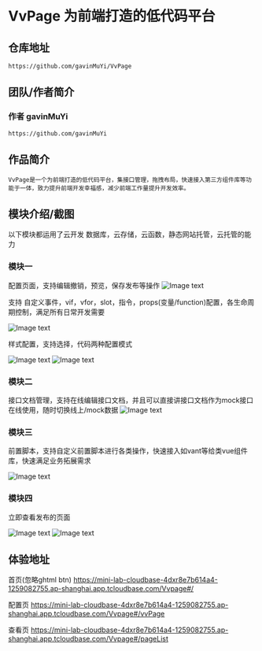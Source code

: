 # VvPage 为前端打造的低代码平台

## 仓库地址
    https://github.com/gavinMuYi/VvPage

## 团队/作者简介

### 作者 gavinMuYi
    https://github.com/gavinMuYi

## 作品简介
    VvPage是一个为前端打造的低代码平台，集接口管理，拖拽布局，快速接入第三方组件库等功能于一体，致力提升前端开发幸福感，减少前端工作量提升开发效率。

 ## 模块介绍/截图
以下模块都运用了云开发 数据库，云存储，云函数，静态网站托管，云托管的能力

### 模块一
配置页面，支持编辑撤销，预览，保存发布等操作
![Image text](https://raw.githubusercontent.com/gavinMuYi/VvPage/main/static/企业微信截图_d25f4346-8fba-4d0a-9c87-6649870787ce.png)


支持 自定义事件，vif，vfor，slot，指令，props(变量/function)配置，各生命周期控制，满足所有日常开发需要

![Image text](https://raw.githubusercontent.com/gavinMuYi/VvPage/main/static/企业微信截图_fd5dc6c6-74a4-40d8-8109-bd593476f014.png)

样式配置，支持选择，代码两种配置模式

![Image text](https://raw.githubusercontent.com/gavinMuYi/VvPage/main/static/屏幕快照%202021-05-11%20下午5.36.19.png)
![Image text](https://raw.githubusercontent.com/gavinMuYi/VvPage/main/static/企业微信截图_d568ea29-dc57-4a77-861d-19451a4d22a8.png)

### 模块二
接口文档管理，支持在线编辑接口文档，并且可以直接讲接口文档作为mock接口在线使用，随时切换线上/mock数据
![Image text](https://raw.githubusercontent.com/gavinMuYi/VvPage/main/static/企业微信截图_b13e74d5-b677-491c-b302-3ed33738b2bf.png)

### 模块三
前置脚本，支持自定义前置脚本进行各类操作，快速接入如vant等给类vue组件库，快速满足业务拓展需求

![Image text](https://raw.githubusercontent.com/gavinMuYi/VvPage/main/static/企业微信截图_d7475c2b-5a5e-478d-a822-212f07ce91a7.png)

### 模块四
立即查看发布的页面

![Image text](https://raw.githubusercontent.com/gavinMuYi/VvPage/main/static/企业微信截图_60800bf2-b18b-4b46-b3b5-4ef201183c90.png)
![Image text](https://raw.githubusercontent.com/gavinMuYi/VvPage/main/static/企业微信截图_d24b56d1-5c4b-4d53-ae9c-fdc137d8e1d6.png)

## 体验地址

首页(忽略ghtml btn)
https://mini-lab-cloudbase-4dxr8e7b614a4-1259082755.ap-shanghai.app.tcloudbase.com/Vvpage#/

配置页
https://mini-lab-cloudbase-4dxr8e7b614a4-1259082755.ap-shanghai.app.tcloudbase.com/Vvpage#/vvPage

查看页
https://mini-lab-cloudbase-4dxr8e7b614a4-1259082755.ap-shanghai.app.tcloudbase.com/Vvpage#/pageList

